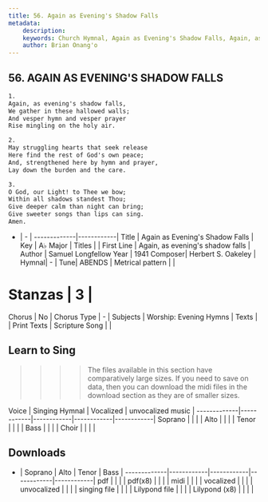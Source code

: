 ```yaml
---
title: 56. Again as Evening's Shadow Falls
metadata:
    description: 
    keywords: Church Hymnal, Again as Evening's Shadow Falls, Again, as evening's shadow falls, 
    author: Brian Onang'o
---
```



## 56. AGAIN AS EVENING'S SHADOW FALLS

```txt
1.
Again, as evening's shadow falls, 
We gather in these hallowed walls; 
And vesper hymn and vesper prayer 
Rise mingling on the holy air. 

2.
May struggling hearts that seek release 
Here find the rest of God's own peace; 
And, strengthened here by hymn and prayer, 
Lay down the burden and the care. 

3.
O God, our Light! to Thee we bow; 
Within all shadows standest Thou; 
Give deeper calm than night can bring; 
Give sweeter songs than lips can sing. 
Amen.

```

- |   -  |
-------------|------------|
Title | Again as Evening's Shadow Falls |
Key | A♭ Major |
Titles |  |
First Line | Again, as evening's shadow falls |
Author | Samuel Longfellow
Year | 1941
Composer| Herbert S. Oakeley |
Hymnal|  - |
Tune| ABENDS |
Metrical pattern | |
# Stanzas | 3 |
Chorus | No |
Chorus Type | - |
Subjects | Worship: Evening Hymns |
Texts |  |
Print Texts | 
Scripture Song |  |
  
## Learn to Sing

>>>> The files available in this section have comparatively large sizes. If you need to save on data, then you can download the midi files in the download section as they are of smaller sizes.

Voice |  Singing Hymnal | Vocalized | unvocalized music |
-------------|------------|------------|------------|------------|
Soprano | | | |
Alto | | | |
Tenor | | | |
Bass | | | |
Choir | | | |

## Downloads

- |  Soprano | Alto | Tenor | Bass |
-------------|------------|------------|------------|------------|
pdf | | | |
pdf(x8) | | | |
midi | | | |
vocalized | | | |
unvocalized | | | |
singing file | | | |
Lilypond file | | | |
Lilypond (x8) | | | |
  